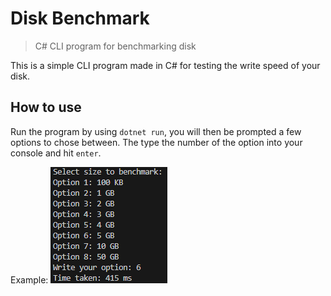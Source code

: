 # Disk Benchmark
> C# CLI program for benchmarking disk

This is a simple CLI program made in C# for testing the write speed of your disk.

## How to use
Run the program by using `dotnet run`, you will then be prompted a few options to chose between.
The type the number of the option into your console and hit `enter`.

Example:
![Exmaple image of CLI](image.png)